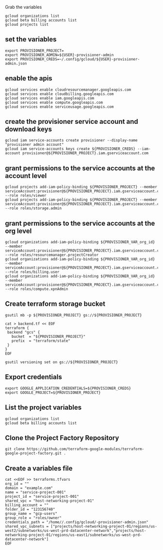 Grab the variables

```
gcloud organizations list
gcloud beta billing accounts list
gcloud projects list 
```

## set the variables
```
export PROVISIONER_PROJECT=
export PROVISIONER_ADMIN=${USER}-provisioner-admin
export PROVISIONER_CREDS=~/.config/gcloud/${USER}-provisioner-admin.json
```

##  enable the apis
```
gcloud services enable cloudresourcemanager.googleapis.com
gcloud services enable cloudbilling.googleapis.com
gcloud services enable iam.googleapis.com
gcloud services enable compute.googleapis.com
gcloud services enable serviceusage.googleapis.com
```

## create the provisioner service account and download keys
```
gcloud iam service-accounts create provisioner --display-name "provisioner admin account"
gcloud iam service-accounts keys create ${PROVISIONER_CREDS} --iam-account provisioner@${PROVISIONER_PROJECT}.iam.gserviceaccount.com
```

## grant permissions to the service accounts at the account level
```
gcloud projects add-iam-policy-binding ${PROVISIONER_PROJECT} --member serviceAccount:provisioner@${PROVISIONER_PROJECT}.iam.gserviceaccount.com --role roles/viewer
gcloud projects add-iam-policy-binding ${PROVISIONER_PROJECT} --member serviceAccount:provisioner@${PROVISIONER_PROJECT}.iam.gserviceaccount.com --role roles/storage.admin
```

## grant permissions to the service accounts at the org level
```
gcloud organizations add-iam-policy-binding ${PROVISIONER_VAR_org_id} --member serviceAccount:provisioner@${PROVISIONER_PROJECT}.iam.gserviceaccount.com --role roles/resourcemanager.projectCreator
gcloud organizations add-iam-policy-binding ${PROVISIONER_VAR_org_id} --member serviceAccount:provisioner@${PROVISIONER_PROJECT}.iam.gserviceaccount.com --role roles/billing.user
gcloud organizations add-iam-policy-binding ${PROVISIONER_VAR_org_id} --member serviceAccount:provisioner@${PROVISIONER_PROJECT}.iam.gserviceaccount.com --role roles/compute.xpnAdmin

```

## Create terraform storage bucket
```
gsutil mb -p ${PROVISIONER_PROJECT} gs://${PROVISIONER_PROJECT}

cat > backend.tf << EOF
terraform {
 backend "gcs" {
   bucket  = "${PROVISIONER_PROJECT}"
   prefix  = "terraform/state"
 }
}
EOF

gsutil versioning set on gs://${PROVISIONER_PROJECT}
```

## Export credentials
```
export GOOGLE_APPLICATION_CREDENTIALS=${PROVISIONER_CREDS}
export GOOGLE_PROJECT=${PROVISIONER_PROJECT}
```

## List the project variables

```
gcloud organizations list 
gcloud beta billing accounts list 
```

## Clone the Project Factory Repository

```
git clone https://github.com/terraform-google-modules/terraform-google-project-factory.git .
```

## Create a variables file 

```
cat <<EOF >> terraforms.tfvars
org_id = ""
domain = "example.com"
name = "service-project-001"
project_id = "service-project-001"
shared_vpc = "host-networking-project-01"
billing_account = ""
folder_id = "123156740"
group_name = "gcp-users"
group_role = "roles/owner"
credentials_path = "/home//.config/gcloud/-provisioner-admin.json"
shared_vpc_subnets = ["projects/host-networking-project-01/regions/us-west2/subnetworks/us-west-prd-datacenter-network","projects/host-networking-project-01/regions/us-east1/subnetworks/us-west-prd-datacenter-network"]
EOF





